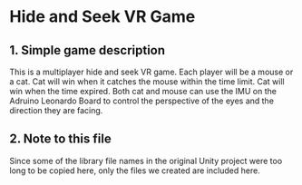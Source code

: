 # Hide and Seek VR Game
## 1. Simple game description
This is a multiplayer hide and seek VR game. Each player will be a mouse or a cat. Cat will win when it catches the mouse within the time limit. Cat will win when the time expired. Both cat and mouse can use the IMU on the Adruino Leonardo Board to control the perspective of the eyes and the direction they are facing.
## 2. Note to this file
Since some of the library file names in the original Unity project were too long to be copied here, only the files we created are included here.
